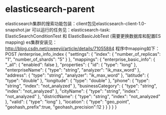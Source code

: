 # elasticsearch-parent
elasticsearch集群的搜索功能包装：client包见elasticsearch-client-1.0-snapshot.jar
可以运行的任务见：elasticsearch-task: ElasticSearchConditionTest 和 ElasticBasicJobTest (需要更换数据库和配置ES mapping)
es集群安装见：http://blog.csdn.net/cweeyii/article/details/71055884
程序中mapping如下：
POST /enterprise_info_index
{
   "settings": {
      "index": {
         "number_of_replicas": "1",
         "number_of_shards": "5"
      }
   },
   "mappings": {
      "enterprise_basic_info": {
         "_all": {
            "enabled": false
         },
         "properties": {
            "id": {
               "type": "long"
            },       
            "enterpriseName": {
               "type": "string",
               "analyzer": "ik_max_word"
            },
            "address": {
               "type": "string",
               "analyzer": "ik_max_word"
            },
            "latitude": {
               "type": "double"
            },
            "longitude": {
               "type": "double"
            },
            "phone": {
               "type": "string",
               "index": "not_analyzed"
            },
            "businessCategory": {
               "type": "string",
               "index": "not_analyzed"
            },
            "cityName": {
               "type": "string",
               "index": "not_analyzed"
            },
            "districtName": {
               "type": "string",
               "index": "not_analyzed"
            },
            "valid": {
               "type": "long"
            },
            "location": {
               "type": "geo_point",
                                "geohash_prefix":true,
               "geohash_precision":12
            }
         }
      }
   }
}
